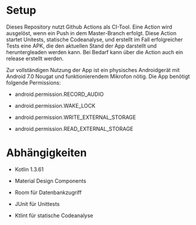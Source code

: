 # Setup 

Dieses Repository nutzt Github Actions als CI-Tool.
Eine Action wird ausgelöst, wenn ein Push in dem Master-Branch erfolgt.
Diese Action startet Unitests, statische Codeanalyse, und erstellt im Fall erfolgreicher Tests eine APK, die den aktuellen Stand der App darstellt und heruntergleaden werden kann.
Bei Bedarf kann über die Action auch ein release erstellt werden.

Zur vollständigen Nutzung der App ist ein physisches Androidgerät mit Android 7.0 Nougat und funktionierendem Mikrofon nötig.
Die App benötigt folgende Permissions:

- android.permission.RECORD_AUDIO

- android.permission.WAKE_LOCK

- android.permission.WRITE_EXTERNAL_STORAGE

- android.permission.READ_EXTERNAL_STORAGE

# Abhängigkeiten

- Kotlin 1.3.61

- Material Design Components

- Room für Datenbankzugriff

- JUnit für Unittests

- Ktlint für statische Codeanalyse
